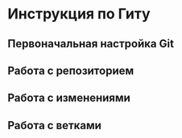 # **Инструкция по Гиту**

## **Первоначальная настройка Git**

## **Работа с репозиторием**

## **Работа с изменениями**

## **Работа с ветками**
